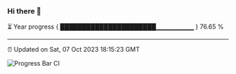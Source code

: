 ### Hi there 👋

⏳ Year progress { ██████████████████████▁▁▁▁▁▁▁▁ } 76.65 %

---

⏰ Updated on Sat, 07 Oct 2023 18:15:23 GMT

![Progress Bar CI](https://github.com/liununu/liununu/workflows/Progress%20Bar%20CI/badge.svg)
